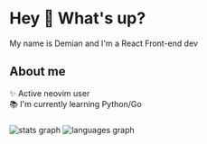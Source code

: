 # Hey 👋 What's up?

My name is Demian and I'm a React Front-end dev

## About me

✨&nbsp;Active neovim user  
📚&nbsp;I'm currently learning Python/Go  

###


<img src="https://github-readme-stats.vercel.app/api?username=demianeen&hide_title=false&hide_rank=false&show_icons=true&include_all_commits=true&count_private=true&disable_animations=false&locale=en&hide_border=false" alt="stats graph"  />
<img src="https://github-readme-stats.vercel.app/api/top-langs?username=Demianeen&locale=en&hide_title=false&card_width=320&langs_count=5&hide_border=false" alt="languages graph"  />

###
